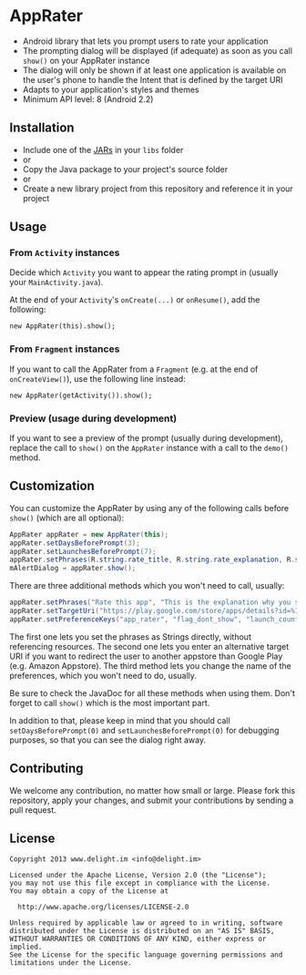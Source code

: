# AppRater

 * Android library that lets you prompt users to rate your application
 * The prompting dialog will be displayed (if adequate) as soon as you call `show()` on your AppRater instance
 * The dialog will only be shown if at least one application is available on the user's phone to handle the Intent that is defined by the target URI
 * Adapts to your application's styles and themes
 * Minimum API level: 8 (Android 2.2)

## Installation

 * Include one of the [JARs](JARs) in your `libs` folder
 * or
 * Copy the Java package to your project's source folder
 * or
 * Create a new library project from this repository and reference it in your project

## Usage

### From `Activity` instances

Decide which `Activity` you want to appear the rating prompt in (usually your ```MainActivity.java```).

At the end of your `Activity`'s `onCreate(...)` or `onResume()`, add the following:

`new AppRater(this).show();`

### From `Fragment` instances

If you want to call the AppRater from a `Fragment` (e.g. at the end of `onCreateView()`), use the following line instead:

`new AppRater(getActivity()).show();`

### Preview (usage during development)

If you want to see a preview of the prompt (usually during development), replace the call to `show()` on the `AppRater` instance with a call to the `demo()` method.

## Customization

You can customize the AppRater by using any of the following calls before ```show()``` (which are all optional):

```java
AppRater appRater = new AppRater(this);
appRater.setDaysBeforePrompt(3);
appRater.setLaunchesBeforePrompt(7);
appRater.setPhrases(R.string.rate_title, R.string.rate_explanation, R.string.rate_now, R.string.rate_later, R.string.rate_never);
mAlertDialog = appRater.show();
```

There are three additional methods which you won't need to call, usually:
```java
appRater.setPhrases("Rate this app", "This is the explanation why you should rate our app.", "Rate now", "Later", "No, thanks");
appRater.setTargetUri("https://play.google.com/store/apps/details?id=%1$s");
appRater.setPreferenceKeys("app_rater", "flag_dont_show", "launch_count", "first_launch_time");
```

The first one lets you set the phrases as Strings directly, without referencing resources. The second one lets you enter an alternative target URI if you want to redirect the user to another appstore than Google Play (e.g. Amazon Appstore). The third method lets you change the name of the preferences, which you won't need to do, usually.

Be sure to check the JavaDoc for all these methods when using them. Don't forget to call ```show()``` which is the most important part.

In addition to that, please keep in mind that you should call `setDaysBeforePrompt(0)` and `setLaunchesBeforePrompt(0)` for debugging purposes, so that you can see the dialog right away.

## Contributing

We welcome any contribution, no matter how small or large. Please fork this repository, apply your changes, and submit your contributions by sending a pull request.

## License

```
Copyright 2013 www.delight.im <info@delight.im>

Licensed under the Apache License, Version 2.0 (the "License");
you may not use this file except in compliance with the License.
You may obtain a copy of the License at

  http://www.apache.org/licenses/LICENSE-2.0

Unless required by applicable law or agreed to in writing, software
distributed under the License is distributed on an "AS IS" BASIS,
WITHOUT WARRANTIES OR CONDITIONS OF ANY KIND, either express or implied.
See the License for the specific language governing permissions and
limitations under the License.
```